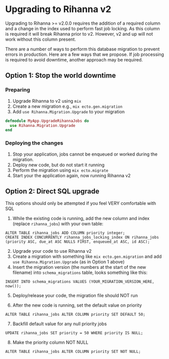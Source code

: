 # Upgrading to Rihanna v2

Upgrading to Rihanna >= v2.0.0 requires the addition of a required column and a
change in the index used to perform fast job locking. As this column is required
it will break Rihanna prior to v2. However, v2 and up will not work without this
column present.

There are a number of ways to perform this database migration to prevent errors
in production. Here are a few ways that we propose. If job processing is required to
avoid downtime, another approach may be required.

## Option 1: Stop the world downtime

### Preparing

1. Upgrade Rihanna to v2 using `mix`
2. Create a new migration e.g., `mix ecto.gen.migration`
3. Add `use Rihanna.Migration.Upgrade` to your migration

```elixir
defmodule MyApp.UpgradeRihannaJobs do
  use Rihanna.Migration.Upgrade
end
```

### Deploying the changes

1. Stop your application, jobs cannot be enqueued or worked during the migration.
2. Deploy new code, but do not start it running
3. Perform the migration using `mix ecto.migrate`
4. Start your the application again, now running Rihanna v2

## Option 2: Direct SQL upgrade

This options should only be attempted if you feel VERY comfortable with SQL

1. While the existing code is running, add the new column and index (replace `rihanna_jobs`) with your own table:

```
ALTER TABLE rihanna_jobs ADD COLUMN priority integer;
CREATE INDEX CONCURRENTLY rihanna_jobs_locking_index ON rihanna_jobs (priority ASC, due_at ASC NULLS FIRST, enqueued_at ASC, id ASC);
```

2. Upgrade your code to use Rihanna v2
3. Create a migration with something like `mix ecto.gen.migration` and add `use Rihanna.Migration.Upgrade` (as in Option 1 above)
4. Insert the migration version (the numbers at the start of the new filename) into `schema_migrations` table, looks something like this:

```
INSERT INTO schema_migrations VALUES (YOUR_MIGRATION_VERSION_HERE, now());
```

5. Deploy/release your code, the migration file should NOT run

6. After the new code is running, set the default value on priority

```
ALTER TABLE rihanna_jobs ALTER COLUMN priority SET DEFAULT 50;
```

7. Backfill default value for any null priority jobs

```
UPDATE rihanna_jobs SET priority = 50 WHERE priority IS NULL;
```

8. Make the priority column NOT NULL

```
ALTER TABLE rihanna_jobs ALTER COLUMN priority SET NOT NULL;
```
